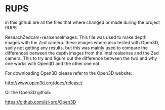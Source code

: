 # RUPS
in this github are all the files that where changed or made during the project RUPS

ReseachZedcam+realsenseImages:
This file was used to make depth images with the Zed camera. 
these images where also tested with Open3D, sadly not getting any results.
but this was mainly used to compare the differences between the depth images from the Intel realsense and the Zed camera.
This to try and figure out the difference between the two and why one works with Open3D and the other one not

For downloading Open3D please refer to the Open3D website:

http://www.open3d.org/docs/release/

Or the Open3D github:

https://github.com/isl-org/Open3D
